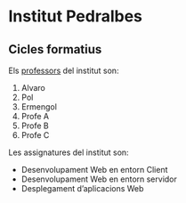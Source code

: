 # Institut Pedralbes
## Cicles formatius
Els [professors](https://www.institutpedralbes.cat/) del institut son:

 1. Alvaro
 2. Pol
 3. Ermengol
 4. Profe A
 5. Profe B 
 6. Profe C

Les assignatures del institut son:

 - Desenvolupament Web en entorn Client
 - Desenvolupament Web en entorn servidor
 - Desplegament d’aplicacions Web
